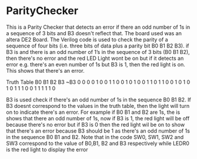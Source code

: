 # ParityChecker
This is a Parity Checker that detects an error if there an odd number of  1s in a sequence of 3 bits and B3 doesn't reflect that. The board used was an altera DE2 Board. 
 The Verilog code is used to check the parity of a sequence of four bits (i.e. three bits of data plus a parity bit B0 B1 B2 B3).
if B3 is and there is an odd number of 1’s in the sequence of 3 bits (B0 B1 B2), then there's no error and the red LED Light wont be on but if it detects an error e.g. there's an even number of 1s but B3 is 1, then the red light is on. This shows that there's an error.

Truth Table
B0   B1   B2   B3   ~B3
0    0    0    0     1
0    0    1    1     0
0    1    0    1     0
0    1    1    0     1
1    0    0    1     0
1    0    1    0     1
1    1    0    0     1
1    1    1    1     0

B3 is used check if there's an odd number of 1s in the sequence B0 B1 B2. If B3 doesnt correspond to the values in the truth table, then the light will turn on to indicate there's an error. For example if B0 B1 and B2 are 1s, the is shows that there an odd number of 1s, now if B3 is 1, the red light will be off because there's no error but if B3 is 0 then the red light wil be on to show that there's an error because B3 should be 1 as there's an odd number of 1s in the sequence B0 B1 and B2. Note that in the code SW0, SW1, SW2 and SW3 correspond to the value of B0,B1, B2 and B3 respectively while LEDR0 is the red light to display the error
